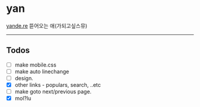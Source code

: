 # yan

[yande.re](https://yande.re) 뜯어오는 애(가되고싶스뮤)

---

## Todos

* [ ] make mobile.css
* [ ] make auto linechange
* [ ] design.
* [x] other links - populars, search, ..etc
* [ ] make goto next/previous page.
* [x] mol?lu
